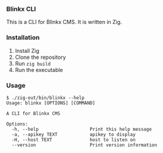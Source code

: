 ### Blinkx CLI

This is a CLI for Blinkx CMS. It is written in Zig.

### Installation

1. Install Zig
2. Clone the repository
3. Run `zig build`
4. Run the executable

### Usage

```
$ ./zig-out/bin/blinkx --help
Usage: blinkx [OPTIONS] [COMMAND]

A CLI for Blinkx CMS

Options:
  -h, --help                   Print this help message
  -a, --apikey TEXT            apikey to display
  -H, --host TEXT              host to listen on
  --version                    Print version information
